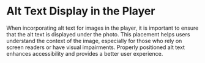 # Alt Text Display in the Player

When incorporating alt text for images in the player, it is important to ensure that the alt text is displayed under the photo. This placement helps users understand the context of the image, especially for those who rely on screen readers or have visual impairments. Properly positioned alt text enhances accessibility and provides a better user experience.